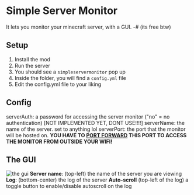 # Simple Server Monitor
It lets you monitor your minecraft server, with a GUI.
-# (its free btw)

## Setup
1. Install the mod
2. Run the server
3. You should see a `simpleservermonitor` pop up
4. Inside the folder, you will find a `config.yml` file
5. Edit the config.yml file to your liking

## Config
serverAuth: a password for accessing the server monitor ("no" = no authentication) \[NOT IMPLEMENTED YET, DONT USE!!!!\]
serverName: the name of the server. set to anything lol
serverPort: the port that the monitor will be hosted on. **YOU HAVE TO [PORT FORWARD](https://www.noip.com/support/knowledgebase/general-port-forwarding-guide) THIS PORT TO ACCESS THE MONITOR FROM OUTSIDE YOUR WIFI!**

## The GUI
![the gui](https://i.imgur.com/WlriOVg.png)
**Server name**: (top-left) the name of the server you are viewing
**Log**: (bottom-center) the log of the server
**Auto-scroll** (top-left of the log) a toggle button to enable/disable autoscroll on the log
